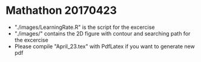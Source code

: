 # Mathathon 20170423
* "./images/LearningRate.R" is the script for the excercise
* "./images/" contains the 2D figure with contour and searching path for the excercise
* Please compile "April_23.tex" with PdfLatex if you want to generate new pdf


